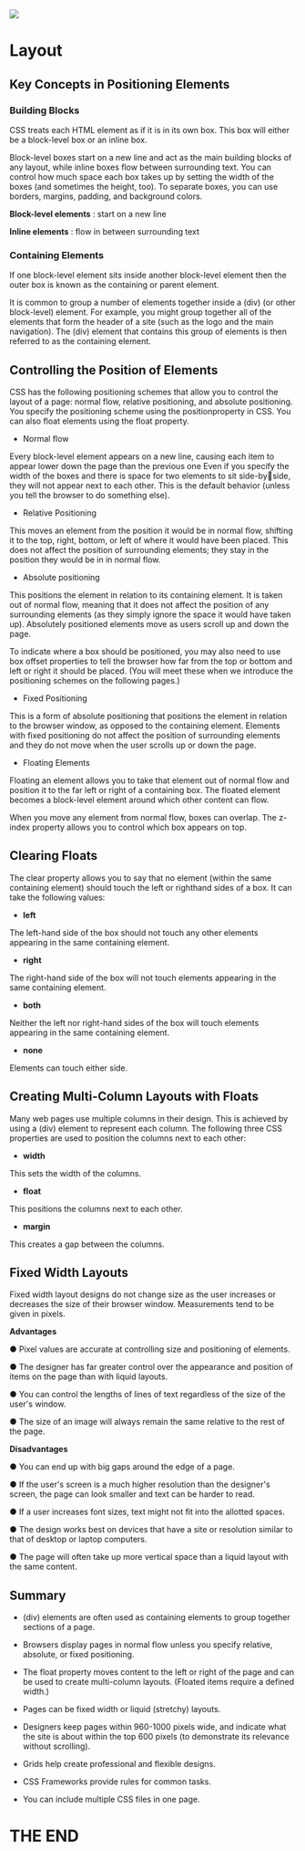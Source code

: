 <img src = "https://www.otallu.com/wp-content/uploads/2017/08/basic-html-layout-tutorial-image.jpg">

# Layout

## Key Concepts in Positioning Elements

### Building Blocks

CSS treats each HTML element as if it is in its own box. This box will either be a block-level box or an inline box.

Block-level boxes start on a new line and act as the main building blocks of any layout, while inline boxes flow between surrounding text. You can control how much space each box takes up by setting the width of the boxes (and sometimes the height, too). To separate boxes, you can use borders, margins, padding, and background colors.

**Block-level elements** : start on a new line

**Inline elements** : flow in between surrounding text

### Containing Elements

If one block-level element sits inside another
block-level element then the outer box is
known as the containing or parent element.

It is common to group a number of elements together inside a (div) (or other block-level) element. For example, you might group together all of the elements that form the header of a site (such as the logo and the main navigation). The (div) element that contains this group of elements is then referred to as the containing element.

## Controlling the Position of Elements

CSS has the following positioning schemes that allow you to control the layout of a page: normal flow, relative positioning, and absolute positioning. You specify the positioning scheme using the positionproperty in CSS. You can also float elements using the float property.

* Normal flow

Every block-level element appears on a new line, causing each item to appear lower down the page than the previous one Even if you specify the width of the boxes and there is space for two elements to sit side-byside, they will not appear next to each other. This is the default behavior (unless you tell the browser to do something else).

* Relative Positioning

This moves an element from the position it would be in normal flow, shifting it to the top, right, bottom, or left of where it would have been placed. This does not affect the position of surrounding elements; they stay in the position they would be in in normal flow.

* Absolute positioning

This positions the element in relation to its containing element. It is taken out of normal flow, meaning that it does not affect the position of any surrounding elements (as they simply ignore the space it would have taken up). Absolutely positioned elements move as users scroll up and down the page.


To indicate where a box should be positioned, you may also need to use box offset properties to tell the browser how far from the top or bottom and left or right it should be placed. (You will meet these when we introduce the positioning schemes on the following pages.)

* Fixed Positioning 

This is a form of absolute positioning that positions the element in relation to the browser window, as opposed to the containing element. Elements with fixed positioning do not affect the position of surrounding elements and they do not move when the user scrolls up or down the page.

* Floating Elements

Floating an element allows you to take that element out of normal flow and position it to the far left or right of a containing box. The floated element becomes a block-level element around which other content can flow.

When you move any element from normal flow, boxes can overlap. The z-index property allows you to control which box appears on top.

## Clearing Floats

The clear property allows you to say that no element (within the same containing element) should touch the left or righthand sides of a box. It can take the following values:

* **left**

The left-hand side of the box should not touch any other elements appearing in the same containing element.

* **right**

The right-hand side of the box will not touch elements appearing in the same containing element.

* **both**

Neither the left nor right-hand sides of the box will touch elements appearing in the same containing element.

* **none**

Elements can touch either side.

## Creating Multi-Column Layouts with Floats

Many web pages use multiple columns in their design. This is achieved by using a (div) element to represent each column. The following three CSS properties are used to position the columns next to each other:

* **width**

This sets the width of the columns.

* **float**

This positions the columns next to each other.

* **margin**

This creates a gap between the columns.

## Fixed Width Layouts

Fixed width layout  designs do not change size as the user increases or decreases the size of their browser window. Measurements tend to be given in pixels.

**Advantages**

● Pixel values are accurate at controlling size and positioning of elements.

● The designer has far greater control over the appearance and position of items on the page than with liquid layouts.

● You can control the lengths of lines of text regardless of the size of the user's window.

● The size of an image will always remain the same relative to the rest of the page.

**Disadvantages**

● You can end up with big gaps around the edge of a page.

● If the user's screen is a much higher resolution than the designer's screen, the page can look smaller and text can be harder to read.

● If a user increases font sizes, text might not fit into the allotted spaces.

● The design works best on devices that have a site or resolution similar to that of desktop or laptop computers.

● The page will often take up more vertical space than a liquid layout with the same content.

## Summary

* (div) elements are often used as containing elements to group together sections of a page.

* Browsers display pages in normal flow unless you specify relative, absolute, or fixed positioning.

* The float property moves content to the left or right of the page and can be used to create multi-column layouts. (Floated items require a defined width.)

* Pages can be fixed width or liquid (stretchy) layouts.

* Designers keep pages within 960-1000 pixels wide, and indicate what the site is about within the top 600 pixels (to demonstrate its relevance without scrolling).

* Grids help create professional and flexible designs.

* CSS Frameworks provide rules for common tasks.

* You can include multiple CSS files in one page.

# THE END
